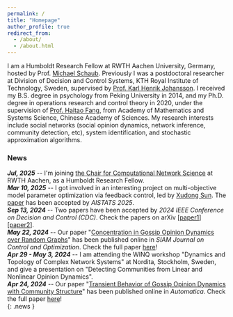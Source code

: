 ```yaml
---
permalink: /
title: "Homepage"
author_profile: true
redirect_from: 
  - /about/
  - /about.html
---
```


I am a Humboldt Research Fellow at RWTH Aachen University, Germany, hosted by Prof. [Michael Schaub](https://michaelschaub.github.io/). Previously I was a postdoctoral researcher at Division of Decision and Control Systems, KTH Royal Institute of Technology, Sweden, supervised by [Prof. Karl Henrik Johansson](https://people.kth.se/~kallej/index.html). I received my B.S. degree in psychology from Peking University in 2014, and my Ph.D. degree in operations research and control theory in 2020, under the supervision of [Prof. Haitao Fang](http://lsc.amss.ac.cn/~htfang/index.html), from Academy of Mathematics and Systems Science, Chinese Academy of Sciences. My research interests include social networks (social opinion dynamics, network inference, community detection, etc), system identification, and stochastic approximation algorithms.


### News
***Jul, 2025*** -- I'm joining [the Chair for Computational Network Science](https://www.netsci.rwth-aachen.de/) at RWTH Aachen, as a Humboldt Research Fellow.  
***Mar 10, 2025*** -- I got involved in an interesting project on multi-objective model parameter optimization via feedback control, led by [Xudong Sun](https://smilesun.github.io/). The [paper](https://openreview.net/forum?id=8LRZ62HWp3) has been accepted by *AISTATS 2025*.  
***Sep 13, 2024*** -- Two papers have been accepted by *2024 IEEE Conference on Decision and Control (CDC)*. Check the papers on arXiv [<a href="https://arxiv.org/abs/2409.08004">paper1</a>] [<a href="https://arxiv.org/abs/2409.05063">paper2</a>].  
***May 22, 2024*** -- Our paper "[Concentration in Gossip Opinion Dynamics over Random Graphs](https://epubs.siam.org/doi/full/10.1137/23M1545823)" has been published online in *SIAM Journal on Control and Optimization*. Check the full paper [here](/papers/J2024SICON.pdf)!  
***Apr 29 - May 3, 2024*** -- I am attending the WINQ workshop "Dynamics and Topology of Complex Network Systems" at Nordita, Stockholm, Sweden, and give a presentation on "Detecting Communities from Linear and Nonlinear Opinion Dynamics".  
***Apr 24, 2024*** -- Our paper "[Transient Behavior of Gossip Opinion Dynamics with Community Structure](https://www.sciencedirect.com/science/article/pii/S0005109824001201)" has been published online in *Automatica*. Check the full paper [here](/papers/J2024Automatica.pdf)!  
{: .news }

